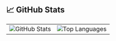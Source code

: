 
## 📈 GitHub Stats  

<table align="center">
  <tr>
    <td align="center">
      <img src="https://github-readme-stats.vercel.app/api?username=WycliffeAlphus&show_icons=true&hide_title=true&count_private=true&hide=prs" alt="GitHub Stats" />
    </td>
    <td align="center">
      <img src="https://github-readme-stats.vercel.app/api/top-langs/?username=WycliffeAlphus&layout=compact&theme=github_dark" alt="Top Languages" />
    </td>
  </tr>
</table>
